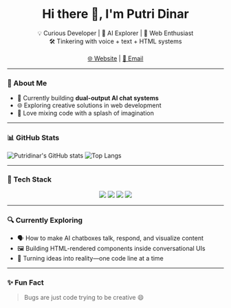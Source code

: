 <h1 align="center">Hi there 👋, I'm Putri Dinar</h1>

<p align="center">
  💡 Curious Developer | 🤖 AI Explorer | 🎨 Web Enthusiast  
  <br>
  🛠️ Tinkering with voice + text + HTML systems  
  <br><br>
  <a href="https://yourwebsite.com">🌐 Website</a> | <a href="mailto:your@email.com">📩 Email</a>
</p>

---

### 🌱 About Me
- 🔭 Currently building **dual-output AI chat systems**
- 🌐 Exploring creative solutions in web development
- 🧪 Love mixing code with a splash of imagination

---

### 📊 GitHub Stats
![Putridinar's GitHub stats](https://github-readme-stats.vercel.app/api?username=putridinar&show_icons=true&theme=radical)
![Top Langs](https://github-readme-stats.vercel.app/api/top-langs/?username=putridinar&layout=compact)

---

### 🧰 Tech Stack
<div align="center">
  <img src="https://img.shields.io/badge/HTML5-E34F26?logo=html5&logoColor=white" />
  <img src="https://img.shields.io/badge/CSS3-1572B6?logo=css3&logoColor=white" />
  <img src="https://img.shields.io/badge/JavaScript-F7DF1E?logo=javascript&logoColor=black" />
  <img src="https://img.shields.io/badge/GitHub-181717?logo=github&logoColor=white" />
</div>

---

### 🔍 Currently Exploring
- 🗣️ How to make AI chatboxes talk, respond, and visualize content
- 🖼️ Building HTML-rendered components inside conversational UIs
- 💫 Turning ideas into reality—one code line at a time

---

### ✨ Fun Fact
> Bugs are just code trying to be creative 😄
